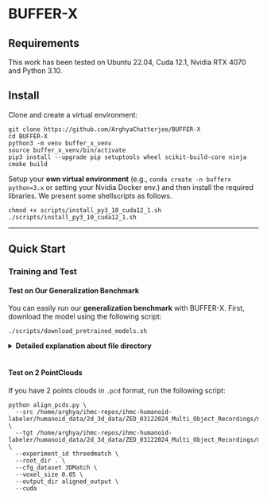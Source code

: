 # BUFFER-X 

## Requirements
This work has been tested on Ubuntu 22.04, Cuda 12.1, Nvidia RTX 4070 and Python 3.10.

## Install

Clone and create a virtual environment:

```
git clone https://github.com/ArghyaChatterjee/BUFFER-X 
cd BUFFER-X
python3 -m venv buffer_x_venv
source buffer_x_venv/bin/activate
pip3 install --upgrade pip setuptools wheel scikit-build-core ninja cmake build
```

Setup your **own virtual environment** (e.g., `conda create -n bufferx python=3.x` or setting your Nvidia Docker env.) and then install the required libraries. We present some shellscripts as follows.
```
chmod +x scripts/install_py3_10_cuda12_1.sh
./scripts/install_py3_10_cuda12_1.sh
```

______________________________________________________________________

## Quick Start

### Training and Test

#### Test on Our Generalization Benchmark

You can easily run our **generalization benchmark** with BUFFER-X. First, download the model using the following script:

```
./scripts/download_pretrained_models.sh
```

<details>
  <summary><strong>Detailed explanation about file directory</a></strong></summary>

The structure should be as follows:

- `BUFFER-X`
  - `snapshot` # \<- this directory is generated by the command above
    - `threedmatch`
      - `Desc`
      - `Pose`
    - `kitti`
      - `Desc`
      - `Pose`
  - `config`
  - `dataset`
  - ...

</details>
<br>

#### Test on 2 PointClouds
If you have 2 points clouds in `.pcd` format, run the following script:
```
python align_pcds.py \
  --src /home/arghya/ihmc-repos/ihmc-humanoid-labeler/humanoid_data/2d_3d_data/ZED_03122024_Multi_Object_Recordings/meta_data/mug_mesh_orig_77.pcd \
  --tgt /home/arghya/ihmc-repos/ihmc-humanoid-labeler/humanoid_data/2d_3d_data/ZED_03122024_Multi_Object_Recordings/meta_data/mug_mesh_roi_77.pcd \
  --experiment_id threedmatch \
  --root_dir . \
  --cfg_dataset 3DMatch \
  --voxel_size 0.05 \
  --output_dir aligned_output \
  --cuda
```